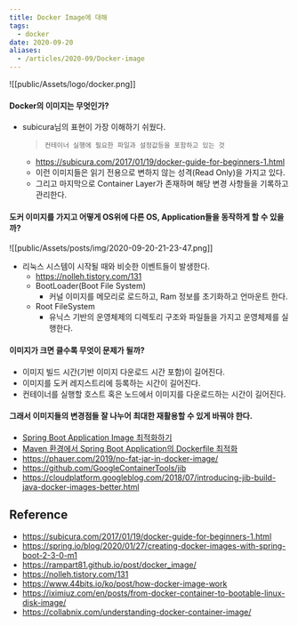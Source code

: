 ```yaml
---
title: Docker Image에 대해
tags:
  - docker
date: 2020-09-20
aliases: 
  - /articles/2020-09/Docker-image
---
```


![[public/Assets/logo/docker.png]]

#### Docker의 이미지는 무엇인가?
- subicura님의 표현이 가장 이해하기 쉬웠다.
    > `컨테이너 실행에 필요한 파일과 설정값등을 포함하고 있는 것`
    - <https://subicura.com/2017/01/19/docker-guide-for-beginners-1.html>
    - 이런 이미지들은 읽기 전용으로 변하지 않는 성격(Read Only)을 가지고 있다.
    - 그리고 마지막으로 Container Layer가 존재하며 해당 변경 사항들을 기록하고 관리한다.

#### 도커 이미지를 가지고 어떻게 OS위에 다른 OS, Application들을 동작하게 할 수 있을까?
![[public/Assets/posts/img/2020-09-20-21-23-47.png]]

- 리눅스 시스템이 시작될 때와 비슷한 이벤트들이 발생한다.
    - <https://nolleh.tistory.com/131>
    - BootLoader(Boot File System)
        - 커널 이미지를 메모리로 로드하고, Ram 정보를 초기화하고 언마운트 한다.
    - Root FileSystem
        - 유닉스 기반의 운영체제의 디렉토리 구조와 파일들을 가지고 운영체제를 실행한다.

#### 이미지가 크면 클수록 무엇이 문제가 될까?
- 이미지 빌드 시간(기반 이미지 다운로드 시간 포함)이 길어진다.
- 이미지를 도커 레지스트리에 등록하는 시간이 길어진다.
- 컨테이너를 실행할 호스트 혹은 노드에서 이미지를 다운로드하는 시간이 길어진다.

#### 그래서 이미지들의 변경점들 잘 나누어 최대한 재활용할 수 있게 바꿔야 한다.
- [Spring Boot Application Image 최적화하기](https://perfectacle.github.io/2019/04/16/spring-boot-docker-image-optimization/)
- [Maven 환경에서 Spring Boot Application의 Dockerfile 최적화](https://reimaginer.tistory.com/entry/optimize-spring-boot-dockerfile-on-maven>)
- <https://phauer.com/2019/no-fat-jar-in-docker-image/>
- <https://github.com/GoogleContainerTools/jib>
- <https://cloudplatform.googleblog.com/2018/07/introducing-jib-build-java-docker-images-better.html>

## Reference
- <https://subicura.com/2017/01/19/docker-guide-for-beginners-1.html>
- <https://spring.io/blog/2020/01/27/creating-docker-images-with-spring-boot-2-3-0-m1>
- <https://rampart81.github.io/post/docker_image/>
- <https://nolleh.tistory.com/131>
- <https://www.44bits.io/ko/post/how-docker-image-work>
- <https://iximiuz.com/en/posts/from-docker-container-to-bootable-linux-disk-image/>
- <https://collabnix.com/understanding-docker-container-image/>
